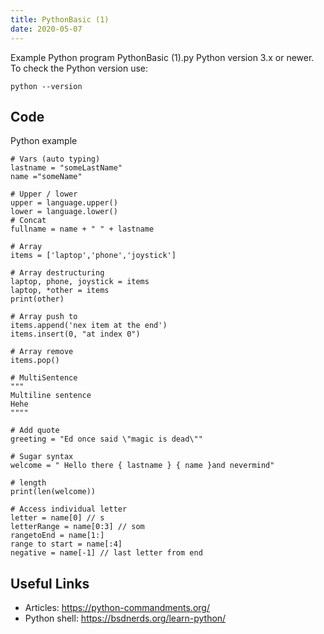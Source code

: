 ```yaml
---
title: PythonBasic (1)
date: 2020-05-07
---
```

Example Python program PythonBasic (1).py
Python version 3.x or newer.
To check the Python version use:

    python --version


## Code

Python example

    # Vars (auto typing)
    lastname = "someLastName"
    name ="someName"
    
    # Upper / lower
    upper = language.upper()
    lower = language.lower()
    # Concat
    fullname = name + " " + lastname
    
    # Array
    items = ['laptop','phone','joystick']
    
    # Array destructuring
    laptop, phone, joystick = items
    laptop, *other = items
    print(other)
    
    # Array push to
    items.append('nex item at the end')
    items.insert(0, "at index 0")
    
    # Array remove
    items.pop()  
    
    # MultiSentence
    """
    Multiline sentence
    Hehe 
    """"
    
    # Add quote
    greeting = "Ed once said \"magic is dead\""
    
    # Sugar syntax
    welcome = " Hello there { lastname } { name }and nevermind" 
    
    # length
    print(len(welcome))
    
    # Access individual letter
    letter = name[0] // s
    letterRange = name[0:3] // som
    rangetoEnd = name[1:]
    range to start = name[:4]
    negative = name[-1] // last letter from end

## Useful Links

- Articles: https://python-commandments.org/
- Python shell: https://bsdnerds.org/learn-python/
